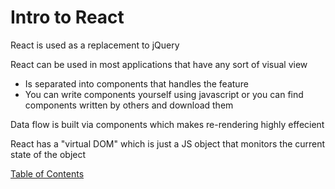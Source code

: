# Intro to React

React is used as a replacement to jQuery 

React can be used in most applications that have any sort of visual view

- Is separated into components that handles the feature
- You can write components yourself using javascript or you can find components written by others and download them 

Data flow is built via components which makes re-rendering highly effecient 

React has a "virtual DOM" which is just a JS object that monitors the current state of the object

[Table of Contents](../../README.md)
